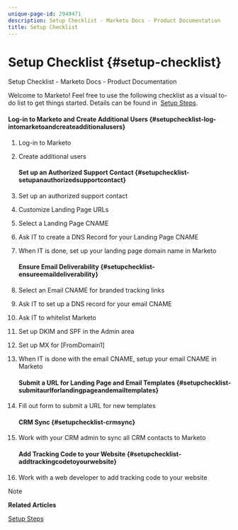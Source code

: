```yaml
---
unique-page-id: 2949471
description: Setup Checklist - Marketo Docs - Product Documentation
title: Setup Checklist
---
```


# Setup Checklist {#setup-checklist}

Setup Checklist - Marketo Docs - Product Documentation

Welcome to Marketo! Feel free to use the following checklist as a visual to-do list to get things started. Details can be found in&nbsp; [Setup Steps](../../../welcome-to-marketo-docs/getting-started/setup-steps.md).

####  Log-in to Marketo and Create Additional Users {#setupchecklist-log-intomarketoandcreateadditionalusers}

1. Log-in to Marketo
1. Create additional users

   #### Set up an Authorized Support Contact {#setupchecklist-setupanauthorizedsupportcontact}

1. Set up an authorized support contact
1. Customize Landing Page URLs 
1. Select a Landing Page CNAME
1. Ask IT to create a DNS Record for your Landing Page CNAME
1. When IT is done, set up your landing page domain name in Marketo

   #### Ensure Email Deliverability {#setupchecklist-ensureemaildeliverability}

1. Select an Email CNAME for branded tracking links
1. Ask IT to set up a DNS record for your email CNAME 
1. Ask IT to whitelist Marketo
1. Set up DKIM and SPF in the Admin area
1. Set up MX for [FromDomain1]
1. When IT is done with the email CNAME, setup your email CNAME in Marketo

   #### Submit a URL for Landing Page and Email Templates {#setupchecklist-submitaurlforlandingpageandemailtemplates}

1. Fill out form to submit a URL for new templates

   #### CRM Sync {#setupchecklist-crmsync}

1. Work with your CRM admin to sync all CRM contacts to Marketo

   #### Add Tracking Code to your Website {#setupchecklist-addtrackingcodetoyourwebsite}

1. Work with a web developer to add tracking code to your website

>[!NOTE]
>
>**Related Articles**
>
>[Setup Steps](../../../welcome-to-marketo-docs/getting-started/setup-steps.md)


